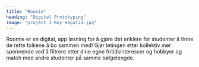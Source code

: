 ```yaml
---
title: "Roomie"
heading: "Digital Prototyping"
image: "project_3_Roy Hagalid.jpg"
---
```


Roomie er en digital, app løsning for å gjøre det enklere for studenter å finne de rette folkene å bo sammen med! Gjør letingen etter kollektiv mer spennende ved å filtrere etter dine egne fritidsinteresser og hobbyer og match med andre studenter på samme bølgelengde.
